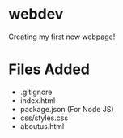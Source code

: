 # webdev

Creating my first new webpage!

# Files Added

* .gitignore
* index.html
* package.json (For Node JS)
* css/styles.css
* aboutus.html
